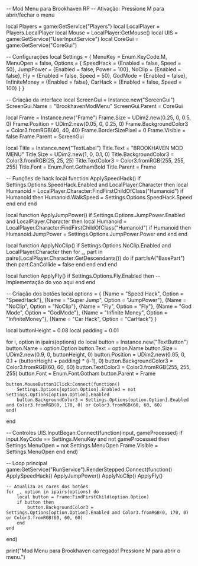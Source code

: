 -- Mod Menu para Brookhaven RP
-- Ativação: Pressione M para abrir/fechar o menu

local Players = game:GetService("Players")
local LocalPlayer = Players.LocalPlayer
local Mouse = LocalPlayer:GetMouse()
local UIS = game:GetService("UserInputService")
local CoreGui = game:GetService("CoreGui")

-- Configurações
local Settings = {
    MenuKey = Enum.KeyCode.M,
    MenuOpen = false,
    Options = {
        SpeedHack = {Enabled = false, Speed = 50},
        JumpPower = {Enabled = false, Power = 100},
        NoClip = {Enabled = false},
        Fly = {Enabled = false, Speed = 50},
        GodMode = {Enabled = false},
        InfiniteMoney = {Enabled = false},
        CarHack = {Enabled = false, Speed = 100}
    }
}

-- Criação da interface
local ScreenGui = Instance.new("ScreenGui")
ScreenGui.Name = "BrookhavenModMenu"
ScreenGui.Parent = CoreGui

local Frame = Instance.new("Frame")
Frame.Size = UDim2.new(0.25, 0, 0.5, 0)
Frame.Position = UDim2.new(0.05, 0, 0.25, 0)
Frame.BackgroundColor3 = Color3.fromRGB(40, 40, 40)
Frame.BorderSizePixel = 0
Frame.Visible = false
Frame.Parent = ScreenGui

local Title = Instance.new("TextLabel")
Title.Text = "BROOKHAVEN MOD MENU"
Title.Size = UDim2.new(1, 0, 0.1, 0)
Title.BackgroundColor3 = Color3.fromRGB(25, 25, 25)
Title.TextColor3 = Color3.fromRGB(255, 255, 255)
Title.Font = Enum.Font.GothamBold
Title.Parent = Frame

-- Funções de hack
local function ApplySpeedHack()
    if Settings.Options.SpeedHack.Enabled and LocalPlayer.Character then
        local Humanoid = LocalPlayer.Character:FindFirstChildOfClass("Humanoid")
        if Humanoid then
            Humanoid.WalkSpeed = Settings.Options.SpeedHack.Speed
        end
    end
end

local function ApplyJumpPower()
    if Settings.Options.JumpPower.Enabled and LocalPlayer.Character then
        local Humanoid = LocalPlayer.Character:FindFirstChildOfClass("Humanoid")
        if Humanoid then
            Humanoid.JumpPower = Settings.Options.JumpPower.Power
        end
    end
end

local function ApplyNoClip()
    if Settings.Options.NoClip.Enabled and LocalPlayer.Character then
        for _, part in pairs(LocalPlayer.Character:GetDescendants()) do
            if part:IsA("BasePart") then
                part.CanCollide = false
            end
        end
    end
end

local function ApplyFly()
    if Settings.Options.Fly.Enabled then
        -- Implementação do voo aqui
    end
end

-- Criação dos botões
local options = {
    {Name = "Speed Hack", Option = "SpeedHack"},
    {Name = "Super Jump", Option = "JumpPower"},
    {Name = "NoClip", Option = "NoClip"},
    {Name = "Fly", Option = "Fly"},
    {Name = "God Mode", Option = "GodMode"},
    {Name = "Infinite Money", Option = "InfiniteMoney"},
    {Name = "Car Hack", Option = "CarHack"}
}

local buttonHeight = 0.08
local padding = 0.01

for i, option in ipairs(options) do
    local button = Instance.new("TextButton")
    button.Name = option.Option
    button.Text = option.Name
    button.Size = UDim2.new(0.9, 0, buttonHeight, 0)
    button.Position = UDim2.new(0.05, 0, 0.1 + (buttonHeight + padding) * (i-1), 0)
    button.BackgroundColor3 = Color3.fromRGB(60, 60, 60)
    button.TextColor3 = Color3.fromRGB(255, 255, 255)
    button.Font = Enum.Font.Gotham
    button.Parent = Frame
    
    button.MouseButton1Click:Connect(function()
        Settings.Options[option.Option].Enabled = not Settings.Options[option.Option].Enabled
        button.BackgroundColor3 = Settings.Options[option.Option].Enabled and Color3.fromRGB(0, 170, 0) or Color3.fromRGB(60, 60, 60)
    end)
end

-- Controles
UIS.InputBegan:Connect(function(input, gameProcessed)
    if input.KeyCode == Settings.MenuKey and not gameProcessed then
        Settings.MenuOpen = not Settings.MenuOpen
        Frame.Visible = Settings.MenuOpen
    end
end)

-- Loop principal
game:GetService("RunService").RenderStepped:Connect(function()
    ApplySpeedHack()
    ApplyJumpPower()
    ApplyNoClip()
    ApplyFly()
    
    -- Atualiza as cores dos botões
    for _, option in ipairs(options) do
        local button = Frame:FindFirstChild(option.Option)
        if button then
            button.BackgroundColor3 = Settings.Options[option.Option].Enabled and Color3.fromRGB(0, 170, 0) or Color3.fromRGB(60, 60, 60)
        end
    end
end)

print("Mod Menu para Brookhaven carregado! Pressione M para abrir o menu.")
